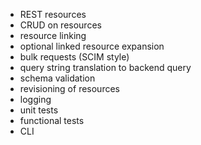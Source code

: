 * REST resources
* CRUD on resources
* resource linking
* optional linked resource expansion
* bulk requests (SCIM style)
* query string translation to backend query
* schema validation
* revisioning of resources
* logging
* unit tests
* functional tests
* CLI
